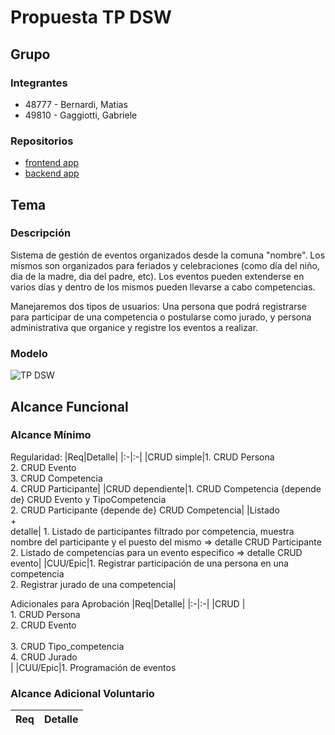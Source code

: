 # Propuesta TP DSW

## Grupo
### Integrantes
* 48777 - Bernardi, Matias
* 49810 - Gaggiotti, Gabriele

### Repositorios
* [frontend app](https://github.com/MatiBerna/frontend-comuna)
* [backend app](https://github.com/MatiBerna/comuna-backend)


## Tema
### Descripción

Sistema de gestión de eventos organizados desde la comuna "nombre". Los mismos son organizados para feriados y celebraciones (como día del niño, dia de la madre, dia del padre, etc). Los eventos pueden extenderse en varios días y dentro de los mismos pueden llevarse a cabo competencias. 

Manejaremos dos tipos de usuarios: Una persona que podrá registrarse para participar de una competencia o postularse como jurado, y persona administrativa que organice y registre los eventos a realizar.

### Modelo
![TP DSW](https://github.com/MatiBerna/TP-DSW/assets/128424988/00128af9-d975-492e-803c-ae9f31b9cba5)


## Alcance Funcional 

### Alcance Mínimo
 

Regularidad:
|Req|Detalle|
|:-|:-|
|CRUD simple|1. CRUD Persona<br>2. CRUD Evento<br>3. CRUD Competencia<br>4. CRUD Participante|
|CRUD dependiente|1. CRUD Competencia {depende de} CRUD Evento y TipoCompetencia<br>2. CRUD Participante {depende de} CRUD Competencia|
|Listado<br>+<br>detalle| 1. Listado de participantes filtrado por competencia, muestra nombre del participante y el puesto del mismo => detalle CRUD Participante<br> 2. Listado de competencias para un evento especifico => detalle CRUD evento| 
|CUU/Epic|1. Registrar participación de una persona en una competencia<br>2. Registrar jurado de una competencia|


Adicionales para Aprobación
|Req|Detalle|
|:-|:-|
|CRUD |<br>1. CRUD Persona<br>2. CRUD Evento<br><br>3. CRUD Tipo_competencia<br>4. CRUD Jurado<br>|
|CUU/Epic|1. Programación de eventos<br>


### Alcance Adicional Voluntario



|Req|Detalle|
|:-|:-|

